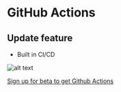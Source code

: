 # GitHub Actions
## Update feature

+ Built in CI/CD

![alt text](http://picsum.photos/200/200)

[Sign up for beta to get Github Actions](https://github.com/features/actions)


